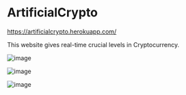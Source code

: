 # ArtificialCrypto

https://artificialcrypto.herokuapp.com/

This website gives real-time crucial levels in Cryptocurrency.

![image](https://user-images.githubusercontent.com/97529973/207028058-b0baccc2-05ce-48fa-9fbf-89e6337bcecf.png)


![image](https://user-images.githubusercontent.com/97529973/207028217-4d1e12d3-2167-4d8c-9e25-2dab990f4c71.png)


![image](https://user-images.githubusercontent.com/97529973/207028313-cbf87555-0881-4412-aa86-350f758bb406.png)
